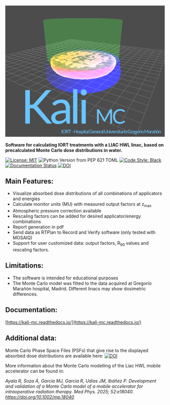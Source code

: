 <p align="center">
  <img alt="Kali MC" src="kali_mc/ui/res/splash-kali.png">
</p>

**Software for calculating IORT treatments with a LIAC HWL linac, based on precalculated Monte Carlo dose distributions in water.**

[![License: MIT](https://img.shields.io/badge/License-MIT-yellow.svg)](https://opensource.org/licenses/MIT)
![Python Version from PEP 621 TOML](https://img.shields.io/python/required-version-toml?tomlFilePath=https%3A%2F%2Fraw.githubusercontent.com%2Fradiofisica-hgugm%2Fkali_mc%2Fmain%2Fpyproject.toml)
[![Code Style: Black](https://img.shields.io/badge/code%20style-black-000000.svg)](https://github.com/radiofisica-hgugm/kali_mc/actions/workflows/pre-commit.yml)
[![Documentation Status](https://readthedocs.org/projects/kali-mc/badge/?version=latest)](https://kali-mc.readthedocs.io/en/latest/?badge=latest)
[![DOI](https://zenodo.org/badge/DOI/10.5281/zenodo.14009299.svg)](https://doi.org/10.5281/zenodo.14009299)


## Main Features:
- Visualize absorbed dose distributions of all combinations of applicators and energies
- Calculate monitor units (MU) with measured output factors at z<sub>max</sub>
- Atmospheric pressure correction available
- Rescaling factors can be added for desired applicator/energy combinations
- Report generation in pdf
- Send data as RTPlan to Record and Verify software (only tested with MOSAIQ)
- Support for user customized data: output factors, R<sub>90</sub> values and rescaling factors.

## Limitations:
- The software is intended for educational purposes
- The Monte Carlo model was fitted to the data acquired at Gregorio Marañón hospital, Madrid.
  Different linacs may show dosimetric differences.

## Documentation:
[https://kali-mc.readthedocs.io/](https://kali-mc.readthedocs.io/)

## Additional data:
Monte Carlo Phase Space Files (PSFs) that give rise to the displayed absorbed dose distributions are available here:
 [![DOI](https://zenodo.org/badge/DOI/10.5281/zenodo.14029134.svg)](https://doi.org/10.5281/zenodo.14029134)

More information about the Monte Carlo modelling of the Liac HWL mobile accelerator can be found in:

 *Ayala R, Soza Á, García MJ, García R, Udías JM, Ibáñez P. Development and validation of a Monte Carlo model of a mobile accelerator for intraoperative radiation therapy. Med Phys. 2025; 52:e18040. https://doi.org/10.1002/mp.18040*

